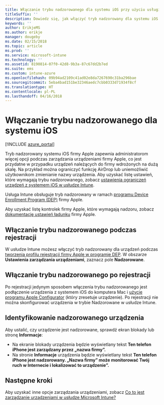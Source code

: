 ```yaml
---
title: Włączanie trybu nadzorowanego dla systemu iOS przy użyciu usługi Microsoft Intune
titleSuffix: ''
description: Dowiedz się, jak włączyć tryb nadzorowany dla systemu iOS przy użyciu usługi Intune.
keywords: ''
author: ErikjeMS
ms.author: erikje
manager: dougeby
ms.date: 02/15/2018
ms.topic: article
ms.prod: ''
ms.service: microsoft-intune
ms.technology: ''
ms.assetid: 8190814-07f0-42d8-9b3a-87c67dd2b7ed
ms.suite: ems
ms.custom: intune-azure
ms.openlocfilehash: 09b94ad2109c41ad02e8da7267690c31ba296bae
ms.sourcegitcommit: 5eba4bad151be32346aedc7cbb0333d71934f8cf
ms.translationtype: HT
ms.contentlocale: pl-PL
ms.lasthandoff: 04/16/2018
---
```

# <a name="turn-on-ios-supervised-mode"></a>Włączanie trybu nadzorowanego dla systemu iOS


[!INCLUDE [azure_portal](./includes/azure_portal.md)]

Tryb nadzorowany systemu iOS firmy Apple zapewnia administratorom więcej opcji podczas zarządzania urządzeniami firmy Apple, co jest przydatne w przypadku urządzeń należących do firmy wdrożonych na dużą skalę. Na przykład można ograniczyć funkcję AirDrop lub uniemożliwić użytkownikom zmienianie nazwy urządzenia. Aby uzyskać listę ustawień, które wymagają trybu nadzorowanego, zobacz [ustawienia ograniczeń urządzeń z systemem iOS w usłudze Intune](device-restrictions-ios.md).

Usługa Intune obsługuje tryb nadzorowany w ramach [programu Device Enrollment Program (DEP)](device-enrollment-program-enroll-ios.md) firmy Apple.

Aby uzyskać listę kontrolek firmy Apple, które wymagają nadzoru, zobacz [dokumentację ustawień ładunku](http://help.apple.com/configurator/mac/2.4/#/cad5370d089) firmy Apple.

## <a name="turn-on-supervised-mode-during-enrollment"></a>Włączanie trybu nadzorowanego podczas rejestracji

W usłudze Intune możesz włączyć tryb nadzorowany dla urządzeń podczas [tworzenia profilu rejestracji firmy Apple w programie DEP](https://docs.microsoft.com/en-us/intune/device-enrollment-program-enroll-ios#create-an-apple-enrollment-profile). W obszarze **Ustawienia zarządzania urządzeniami**, zaznacz pole **Nadzorowane**.

## <a name="turn-on-supervised-mode-after-enrollment"></a>Włączanie trybu nadzorowanego po rejestracji

Po rejestracji jedynym sposobem włączenia trybu nadzorowanego jest podłączenie urządzenia z systemem iOS do komputera Mac i [użycie programu Apple Configurator](apple-configurator-enroll-ios.md) (który zresetuje urządzenie). Po rejestracji nie można skonfigurować urządzenia w trybie Nadzorowane w usłudze Intune.

## <a name="identify-a-supervised-device"></a>Identyfikowanie nadzorowanego urządzenia

Aby ustalić, czy urządzenie jest nadzorowane, sprawdź ekran blokady lub stronę **Informacje**:
- Na ekranie blokady urządzenia będzie wyświetlany tekst **Ten telefon iPhone jest zarządzany przez „nazwa firmy”.**
- Na stronie **Informacje** urządzenia będzie wyświetlany tekst **Ten telefon iPhone jest nadzorowany. „Nazwa firmy” może monitorować Twój ruch w Internecie i lokalizować to urządzenie”.**

## <a name="next-steps"></a>Następne kroki

Aby uzyskać inne opcje zarządzania urządzeniami, zobacz [Co to jest zarządzanie urządzeniami w usłudze Microsoft Intune?](device-management.md)
